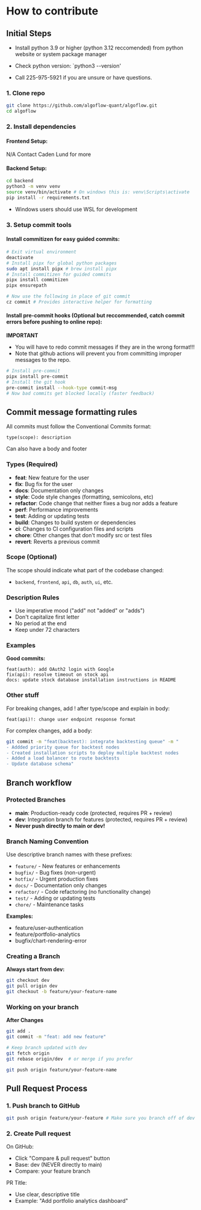 # How to contribute

## Initial Steps

* Install python 3.9 or higher (python 3.12 reccomended) from python website or system package manager
* Check python version: `python3 --version'

* Call 225-975-5921 if you are unsure or have questions. 

### 1. Clone repo
```bash
git clone https://github.com/algoflow-quant/algoflow.git
cd algoflow
```

### 2. Install dependencies

#### Frontend Setup:
N/A Contact Caden Lund for more

#### Backend Setup:
```bash
cd backend
python3 -m venv venv
source venv/bin/activate # On windows this is: venv\Scripts\activate   
pip install -r requirements.txt
```
* Windows users should use WSL for development

### 3. Setup commit tools

#### Install commitizen for easy guided commits:
```bash
# Exit virtual environment
deactivate
# Install pipx for global python packages
sudo apt install pipx # brew install pipx
# Install commitizen for guided commits
pipx install commitizen
pipx ensurepath

# Now use the following in place of git commit
cz commit # Provides interactive helper for formatting
```

#### Install pre-commit hooks (Optional but reccommended, catch commit errors before pushing to online repo):

**IMPORTANT**
* You will have to redo commit messages if they are in the wrong format!!!
* Note that github actions will prevent you from committing improper messages to the repo. 

```bash
# Install pre-commit
pipx install pre-commit
# Install the git hook
pre-commit install --hook-type commit-msg
# Now bad commits get blocked locally (faster feedback)
```

## Commit message formatting rules

All commits must follow the Conventional Commits format:

`type(scope): description`

Can also have a body and footer

### Types (Required)
- **feat**: New feature for the user
- **fix**: Bug fix for the user
- **docs**: Documentation only changes
- **style**: Code style changes (formatting, semicolons, etc)
- **refactor**: Code change that neither fixes a bug nor adds a feature
- **perf**: Performance improvements
- **test**: Adding or updating tests
- **build**: Changes to build system or dependencies
- **ci**: Changes to CI configuration files and scripts
- **chore**: Other changes that don't modify src or test files
- **revert**: Reverts a previous commit

### Scope (Optional)
The scope should indicate what part of the codebase changed:
- `backend`, `frontend`, `api`, `db`, `auth`, `ui`, etc.

### Description Rules
- Use imperative mood ("add" not "added" or "adds")
- Don't capitalize first letter
- No period at the end
- Keep under 72 characters

### Examples

**Good commits:**
```
feat(auth): add OAuth2 login with Google
fix(api): resolve timeout on stock api
docs: update stock database installation instructions in README
```

### Other stuff

For breaking changes, add ! after type/scope and explain in body:

`feat(api)!: change user endpoint response format`

For complex changes, add a body:
```bash
git commit -m "feat(backtest): integrate backtesting queue" -m "
- Addded priority queue for backtest nodes
- Created installation scripts to deploy multiple backtest nodes
- Added a load balancer to route backtests
- Update database schema"
```

## Branch workflow

### Protected Branches
- **main**: Production-ready code (protected, requires PR + review)
- **dev**: Integration branch for features (protected, requires PR + review)
- **Never push directly to main or dev!**

### Branch Naming Convention

Use descriptive branch names with these prefixes:

- `feature/` - New features or enhancements
- `bugfix/` - Bug fixes (non-urgent)
- `hotfix/` - Urgent production fixes
- `docs/` - Documentation only changes
- `refactor/` - Code refactoring (no functionality change)
- `test/` - Adding or updating tests
- `chore/` - Maintenance tasks

**Examples:**
- feature/user-authentication
- feature/portfolio-analytics
- bugfix/chart-rendering-error

### Creating a Branch

**Always start from dev:**
```bash
git checkout dev
git pull origin dev
git checkout -b feature/your-feature-name
```

### Working on your branch

**After Changes**
```bash
git add .
git commit -m "feat: add new feature" 

# Keep branch updated with dev
git fetch origin
git rebase origin/dev  # or merge if you prefer

git push origin feature/your-feature-name
```

## Pull Request Process

### 1. Push branch to GitHub
```bash
git push origin feature/your-feature # Make sure you branch off of dev
```

### 2. Create Pull request

On GitHub:
- Click "Compare & pull request" button
- Base: dev (NEVER directly to main)
- Compare: your feature branch

PR Title:
- Use clear, descriptive title
- Example: "Add portfolio analytics dashboard"